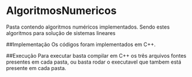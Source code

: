# AlgoritmosNumericos
Pasta contendo algoritmos numéricos implementados. Sendo estes algoritmos para solução de sistemas lineares

##Implementação
Os códigos foram implementados em C++.

##Execução
Para executar basta compilar em C++ os três arquivos fontes presentes em cada pasta, ou basta rodar o executavel que tambem está presente em cada pasta.
